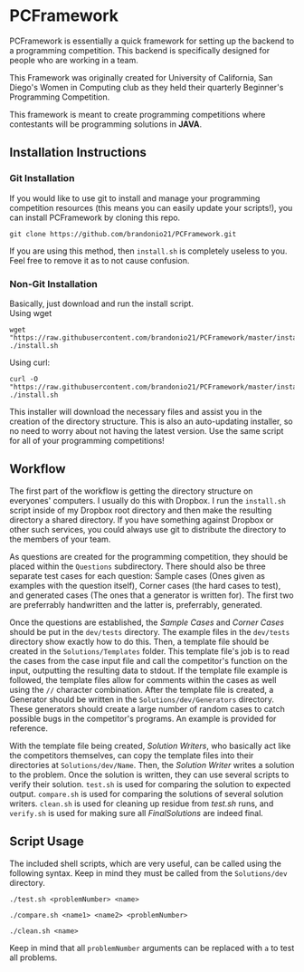 PCFramework
===========

PCFramework is essentially a quick framework for setting up the backend to 
a programming competition. This backend is specifically designed for people
who are working in a team.  

This Framework was originally created for University of California, San Diego's
Women in Computing club as they held their quarterly Beginner's Programming
Competition.

This framework is meant to create programming competitions where contestants
will be programming solutions in **JAVA**.

## Installation Instructions ##

### Git Installation ###
If you would like to use git to install and manage your programming competition
resources (this means you can easily update your scripts!), you can install
PCFramework by cloning this repo.
```
git clone https://github.com/brandonio21/PCFramework.git
```
If you are using this method, then `install.sh` is completely useless to you.
Feel free to remove it as to not cause confusion.

### Non-Git Installation ###
Basically, just download and run the install script.  
Using wget

```
wget "https://raw.githubusercontent.com/brandonio21/PCFramework/master/install.sh"
./install.sh
```

Using curl:
```
curl -O "https://raw.githubusercontent.com/brandonio21/PCFramework/master/install.sh"
./install.sh
```

This installer will download the necessary files and assist you in the creation
of the directory structure. This is also an auto-updating installer, so no
need to worry about not having the latest version. Use the same script for all
of your programming competitions!


## Workflow ##
The first part of the workflow is getting the directory structure on everyones'
computers. I usually do this with Dropbox. I run the `install.sh` script inside
of my Dropbox root directory and then make the resulting directory a shared 
directory. If you have something against Dropbox or other such services, you 
could always use git to distribute the directory to the members of your team.

As questions are created for the programming competition, they should be placed
within the `Questions` subdirectory. There should also be three separate test
cases for each question: Sample cases (Ones given as examples with the question
itself), Corner cases (the hard cases to test), and generated cases (The ones
that a generator is written for). The first two are preferrably handwritten and
the latter is, preferrably, generated.  
 
Once the questions are established, the _Sample Cases_ and _Corner Cases_ should
be put in the `dev/tests` directory. The example files in the `dev/tests` 
directory show exactly how to do this. Then, a template file should be created 
in the `Solutions/Templates` folder. This template file's job is to read the 
cases from the case input file and call the competitor's function on the input,
outputting the resulting data to stdout. If the template file example is 
followed, the template files allow for comments within the cases as well using
the `//` character combination. After the template file is created,
a Generator should be written in the `Solutions/dev/Generators` directory. 
These generators should create a large number of random cases to catch possible
bugs in the competitor's programs. An example is provided for reference.

With the template file being created, _Solution Writers_, who basically act
like the competitors themselves, can copy the template files into their 
directories at `Solutions/dev/Name`. Then, the _Solution Writer_ writes a 
solution to the problem. Once the solution is written, they can use several
scripts to verify their solution. `test.sh` is used for comparing the solution
to expected output. `compare.sh` is used for comparing the solutions of 
several solution writers. `clean.sh` is used for cleaning up residue from 
_test.sh_ runs, and `verify.sh` is used for making sure all _FinalSolutions_
are indeed final.

## Script Usage ##
The included shell scripts, which are very useful, can be called using the 
following syntax. Keep in mind they must be called from the `Solutions/dev` 
directory.

```
./test.sh <problemNumber> <name>
```

```
./compare.sh <name1> <name2> <problemNumber>
```

```
./clean.sh <name>
```

Keep in mind that all `problemNumber` arguments can be replaced with `a` to
test all problems.
